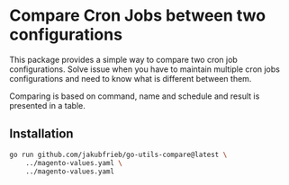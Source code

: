 # Compare Cron Jobs between two configurations

This package provides a simple way to compare two cron job configurations. Solve issue when you have to maintain
multiple cron jobs configurations and need to know what is different between them.

Comparing is based on command, name and schedule and result is presented in a table.

## Installation

```bash
go run github.com/jakubfrieb/go-utils-compare@latest \ 
    ../magento-values.yaml \
    ../magento-values.yaml
```

